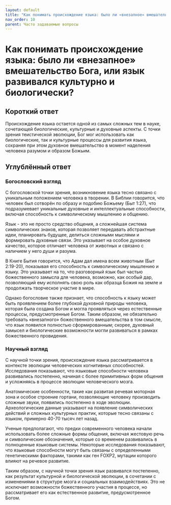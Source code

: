 ```yaml
---
layout: default
title: "Как понимать происхождение языка: было ли «внезапное» вмешательство Бога, или язык развивался культурно и биологически?"
nav_order: 10
parent: Часто задаваемые вопросы
---
```


# Как понимать происхождение языка: было ли «внезапное» вмешательство Бога, или язык развивался культурно и биологически?

## Короткий ответ

Происхождение языка остается одной из самых сложных тем в науке, сочетающей биологические, культурные и духовные аспекты. С точки зрения теистической эволюции, Бог мог использовать как биологические, так и культурные процессы для развития языка, сохраняя при этом духовное вмешательство в момент наделения человека разумом и образом Божьим.

## Углублённый ответ

### Богословский взгляд

С богословской точки зрения, возникновение языка тесно связано с уникальным положением человека в творении. В Библии говорится, что человек был сотворён по образу и подобию Божьему (Быт 1:27), что подразумевает уникальные духовные и интеллектуальные способности, включая способность к символическому мышлению и общению.

Язык - это не просто средство общения, а сложнейшая система символических знаков, которая позволяет передавать абстрактные идеи, планировать будущее, делиться сложными мыслями и формировать духовные связи. Это указывает на особое духовное качество, которое отличает человека от животных и связано с наличием у него души и разума.

В Книге Бытия говорится, что Адам дал имена всем животным (Быт 2:19-20), показывая его способность к символическому мышлению и языку. Это указывает на то, что разговорный язык был частью божественного замысла для человека, возможно, как особый дар, позволяющий ему исполнять свою роль как образца Божия на земле и продолжать творческое участие в мире.

Однако богословие также признает, что способность к языку может быть проявлением более глубокой духовной природы человека, которая была создана Богом и могла проявляться через естественные процессы, предусмотренные Богом. Таким образом, не обязательно требовать «внезапного» божественного вмешательства в том смысле, что язык появился полностью сформированным; скорее, духовный замысел и биологические возможности могли развиваться в рамках божественного провидения.

### Научный взгляд

С научной точки зрения, происхождение языка рассматривается в контексте эволюции человеческих когнитивных способностей. Исследования показывают, что языковые способности человека развивались постепенно, начиная с более примитивных форм общения и усложняясь в процессе эволюции человеческого мозга.

Анатомические особенности, такие как развитая речевая моторная зона и особое строение гортани, позволяющие человеку производить сложные звуки, появились постепенно в ходе эволюции. Археологические данные указывают на появление символических действий и сложных культурных практик, которые тесно связаны с языком, примерно 40-70 тысяч лет назад.

Ученые предполагают, что предки современного человека начали использовать более сложные формы общения, включая жестовую речь и символические обозначения, которые со временем развивались в полноценные языковые системы. Некоторые исследования показывают, что языковые способности могут быть связаны с определенными генетическими факторами, такими как ген FOXP2, мутации которого влияют на речевое развитие.

Таким образом, с научной точки зрения язык развивался постепенно, как результат культурной и биологической эволюции, в сочетании с изменениями в структуре мозга и социальных взаимодействиях. Это не исключает возможности божественного участия в процессе, но рассматривает его как естественное развитие, предусмотренное Богом.